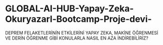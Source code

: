 # GLOBAL-AI-HUB-Yapay-Zeka-Okuryazarl-Bootcamp-Proje-devi-
DEPREM FELAKETLERİNİN ETKİLERİNİ YAPAY ZEKA, MAKİNE ÖĞRENMESİ VE DERİN ÖĞRENME GİBİ KONULARLA NASIL EN AZA İNDİREBİLİRİZ?
